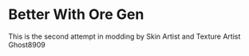 # Better With Ore Gen

This is the second attempt in modding by Skin Artist and Texture Artist Ghost8909
